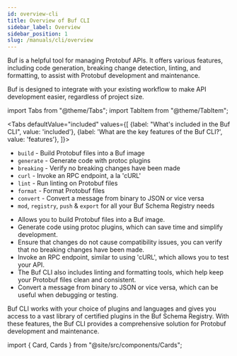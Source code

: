 ```yaml
---
id: overview-cli
title: Overview of Buf CLI
sidebar_label: Overview
sidebar_position: 1
slug: /manuals/cli/overview
---
```


Buf is a helpful tool for managing Protobuf APIs. It offers various features, including code generation, breaking
change detection, linting, and formatting, to assist with Protobuf development and maintenance.

Buf is designed to integrate with your existing workflow to make API development easier, regardless of project size.

import Tabs from "@theme/Tabs";
import TabItem from "@theme/TabItem";

<Tabs
defaultValue="included"
values={[
{label: "What's included in the Buf CLI", value: 'included'},
{label: 'What are the key features of the Buf CLI?', value: 'features'},
]}>
<TabItem value="included">

* `build` - Build Protobuf files into a Buf image
* `generate` - Generate code with protoc plugins
* `breaking` - Verify no breaking changes have been made
* `curl` - Invoke an RPC endpoint, a la 'cURL'
* `lint` - Run linting on Protobuf files
* `format` - Format Protobuf files
* `convert` - Convert a message from binary to JSON or vice versa
* `mod`, `registry`, `push` & `export` for all your Buf Schema Registry needs

</TabItem>
<TabItem value="features">

* Allows you to build Protobuf files into a Buf image.
* Generate code using protoc plugins, which can save time and simplify development.
* Ensure that changes do not cause compatibility issues, you can verify that no breaking changes have been made.
* Invoke an RPC endpoint, similar to using 'cURL', which allows you to test your API.
* The Buf CLI also includes linting and formatting tools, which help keep your Protobuf files clean and consistent.
* Convert a message from binary to JSON or vice versa, which can be useful when debugging or testing.

</TabItem>
</Tabs>

Buf CLI works with your choice of plugins and languages and gives you access to a vast library of certified plugins in
the Buf Schema Registry.  With these features, the Buf CLI provides a comprehensive solution for Protobuf development 
and maintenance.

import { Card, Cards } from "@site/src/components/Cards";

<Cards>
  <Card
    image=""
    name="⚡️ Install Buf"
    url="/installation"
    description="On Mac, Windows or Linux"
  />
  <Card
    image=""
    name="👨‍💻 Explore Buf"
    url="/build/explanation"
    description="Explore essential functions of Buf CLI"
  />
  <Card
    image=""
    name="🚀 Getting Started with the Buf CLI"
    url="/tutorials/getting-started-with-buf-cli"
    description="Learn Buf basics and the benefits of Schema Driven Development"
  />
  <Card
    image=""
    name="🔎 Reference"
    url="/reference/cli/buf"
    description="Find information on CLI features"
  />
</Cards>
